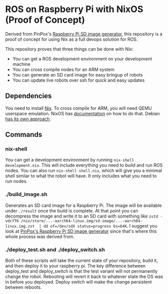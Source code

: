 
# ROS on Raspberry Pi with NixOS (Proof of Concept)

Derived from PinPox's [Raspberry Pi SD image generator](https://github.com/pinpox/nixos-raspi4-template), this repository is a proof of concept for using Nix as a full devops solution for ROS.

This repository proves that three things can be done with Nix:
* You can get a ROS development environment on your development machine
* You can cross compile nodes for an ARM system
* You can generate an SD card image for easy bringup of robots
* You can update live robots over ssh for quick and easy updates

## Dependencies

You need to install [Nix](https://nix.dev/). To cross compile for ARM, you will need QEMU userspace emulation.
NixOS has [documentation](https://nixos.wiki/wiki/NixOS_on_ARM#Compiling_through_binfmt_QEMU) on how to do that.
Debian [has its own approach](https://wiki.debian.org/QemuUserEmulation).

## Commands

### nix-shell
You can get a development environment by running `nix-shell development.nix`. This will include everything you need to build and run ROS nodes.
You can also run `nix-shell shell.nix`, which will give you a minimal shell similar to what the robot will have. It only includes what you need to run nodes.

### ./build_image.sh
Generates an SD card image for a Raspberry Pi. The image will be available under `./result` once the build is complete. At that point you can decompress the image and write it to an SD card with something like `zstd -vdcfT6 /nix/store/...-aarch64-linux.img/sd-image/...-aarch64-linux.img.zst  | dd of=/dev/sdX status=progress bs=64K`. I suggest you look at [PinPox's Raspberry Pi SD image generator](https://github.com/pinpox/nixos-raspi4-template) since that's where this whole process was derived from.

### ./deploy_test.sh and ./deploy_switch.sh

Both of these scripts will take the current state of your repository, build it, and then deploy it to your raspberry pi. The key difference between deploy_test and deploy_switch is that the test variant will not permanently change the robot. Rebooting will revert it back to whatever state the OS was in before you deployed. Deploy switch will make the change persistent between reboots.
